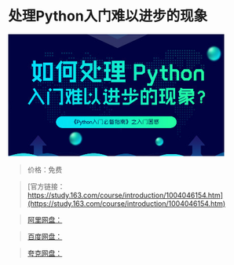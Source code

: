# 处理Python入门难以进步的现象

![img](../../../assets/study163/free/F94FD485809454D246B315CA844C70FF.jpg)

> 价格：免费

> [官方链接：https://study.163.com/course/introduction/1004046154.htm](https://study.163.com/course/introduction/1004046154.htm)

> [阿里网盘：]()

> [百度网盘：]()

> [夸克网盘：]()
